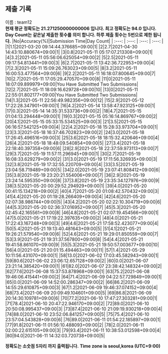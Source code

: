 


  
## 제출 기록  
이름 : team12  
**현재 평균 정확도는 21.271250000000006 입니다. 최고 정확도는 94.0 입니다.**  
**Day Count는 같은날 제출한 횟수를 의미 합니다. 하루 제출 횟수는 5번으로 제한 됩니다.**
|No|Accuracy(%)|Submission Time|Day Count|
| :---: | :---: | :---: | :---: |
|1|1.1|2021-03-20 09:14:44.376685+09:00|1|
|2|2.7|2021-04-30 14:43:10.880674+09:00|1|
|3|0.8|2021-05-11 05:17:07.213308+09:00|1|
|4|3.2|2021-05-11 05:56:06.625054+09:00|2|
|5|2.5|2021-05-11 09:17:54.813441+09:00|3|
|6|2.7|2021-05-11 13:42:36.722953+09:00|4|
|7|2.3|2021-05-11 15:09:26.763023+09:00|5|
|8|3.2|2021-05-11 16:00:53.477564+09:00|6|
|9|2.2|2021-05-11 16:18:07.800645+09:00|7|
|10|2.7|2021-05-11 17:05:29.470570+09:00|8|
|11|0|2021-05-11 18:07:09.899979+09:00|You Have Submitted Two Submissions|
|12|2.7|2021-05-11 18:09:16.629728+09:00|10|
|13|0|2021-05-11 22:55:01.802177+09:00|You Have Submitted Two Submissions|
|14|1.3|2021-05-11 22:56:49.982356+09:00|12|
|15|2.9|2021-05-12 17:22:28.347901+09:00|1|
|16|4.2|2021-05-14 13:58:47.923125+09:00|1|
|17|0.3|2021-05-14 14:35:31.533736+09:00|2|
|18|4.7|2021-05-15 01:04:13.294448+09:00|1|
|19|0.3|2021-05-15 05:16:14.869767+09:00|2|
|20|4.1|2021-05-15 05:33:15.534525+09:00|3|
|21|3.5|2021-05-15 06:16:57.542125+09:00|4|
|22|4.2|2021-05-18 15:28:33.973704+09:00|1|
|23|3.3|2021-05-18 16:37:46.702823+09:00|2|
|24|3.0|2021-05-18 17:26:45.496516+09:00|3|
|25|3.6|2021-05-18 18:15:32.420646+09:00|4|
|26|4.2|2021-05-18 18:48:09.540854+09:00|5|
|27|3.4|2021-05-18 22:18:40.397358+09:00|6|
|28|2.9|2021-05-18 22:37:59.973113+09:00|7|
|29|3.7|2021-05-19 11:57:11.296945+09:00|1|
|30|2.7|2021-05-19 16:08:33.629279+09:00|2|
|31|3.0|2021-05-19 17:11:56.326935+09:00|3|
|32|3.8|2021-05-19 17:32:55.220709+09:00|4|
|33|3.5|2021-05-19 23:04:58.719489+09:00|5|
|34|2.0|2021-05-19 23:07:41.808412+09:00|6|
|35|3.8|2021-05-19 23:20:21.554006+09:00|7|
|36|2.9|2021-05-19 23:24:14.595350+09:00|8|
|37|3.8|2021-05-19 23:35:34.127976+09:00|9|
|38|3.5|2021-05-20 00:29:52.294929+09:00|1|
|39|4.0|2021-05-20 00:41:15.134218+09:00|2|
|40|4.7|2021-05-20 01:08:42.570432+09:00|3|
|41|4.4|2021-05-20 01:19:28.266409+09:00|4|
|42|4.6|2021-05-20 02:07:38.986744+09:00|5|
|43|4.2|2021-05-20 02:22:10.304719+09:00|6|
|44|5.3|2021-05-20 02:36:37.016952+09:00|7|
|45|5.3|2021-05-20 02:45:42.165561+09:00|8|
|46|4.8|2021-05-21 02:07:19.454566+09:00|1|
|47|5.0|2021-05-21 17:19:22.397635+09:00|2|
|48|4.0|2021-05-21 17:22:43.167248+09:00|3|
|49|4.6|2021-05-21 17:58:52.423077+09:00|4|
|50|5.4|2021-05-21 19:13:40.481643+09:00|5|
|51|4.1|2021-05-21 19:26:21.579540+09:00|6|
|52|4.6|2021-05-21 19:29:01.850559+09:00|7|
|53|3.9|2021-05-21 19:31:37.567800+09:00|8|
|54|4.4|2021-05-21 19:41:58.861070+09:00|9|
|55|5.3|2021-05-21 19:50:57.003677+09:00|10|
|56|4.0|2021-05-21 20:01:15.494463+09:00|11|
|57|1.4|2021-05-29 10:11:56.431070+09:00|1|
|58|13.0|2021-06-02 17:03:45.582943+09:00|1|
|59|80.6|2021-06-02 23:06:12.657128+09:00|2|
|60|0.0|2021-06-07 23:21:14.385420+09:00|1|
|61|82.0|2021-06-07 23:38:42.148324+09:00|2|
|62|77.6|2021-06-08 15:37:53.878968+09:00|1|
|63|75.2|2021-06-08 19:46:06.415441+09:00|2|
|64|71.4|2021-06-09 04:22:57.729849+09:00|1|
|65|0.0|2021-06-09 14:52:00.286347+09:00|2|
|66|86.2|2021-06-09 14:55:29.610875+09:00|3|
|67|1.2|2021-06-09 19:46:37.074152+09:00|4|
|68|73.4|2021-06-09 20:09:49.104601+09:00|5|
|69|86.8|2021-06-09 20:14:30.109781+09:00|6|
|70|77.2|2021-06-10 17:47:27.303281+09:00|1|
|71|78.4|2021-06-10 20:47:22.946170+09:00|2|
|72|89.0|2021-06-10 20:50:08.995437+09:00|3|
|73|87.4|2021-06-10 21:09:19.930218+09:00|4|
|74|88.0|2021-06-10 23:52:06.841257+09:00|5|
|75|75.4|2021-06-10 23:57:04.543828+09:00|6|
|76|89.0|2021-06-11 01:54:22.185897+09:00|1|
|77|91.8|2021-06-11 01:56:10.488093+09:00|2|
|78|2.0|2021-06-11 02:00:22.615105+09:00|3|
|79|93.4|2021-06-11 10:38:53.012598+09:00|4|
|80|94.0|2021-06-11 14:32:03.720738+09:00|5|


**정확도는 소숫점 5자리 까지 출력됩니다.**
**Time zone is seoul,korea (UTC+9:00)**
